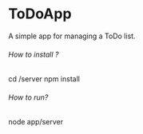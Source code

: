 # ToDoApp

A simple app for managing a ToDo list.

###### How to install ? 

cd /server
npm install

###### How to run?

node app/server
